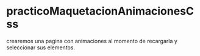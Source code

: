 # practicoMaquetacionAnimacionesCss

crearemos una pagina con animaciones al momento de recargarla y seleccionar sus elementos.